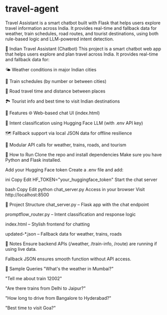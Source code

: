 # travel-agent
Travel Assistant is a smart chatbot built with Flask that helps users explore travel information across India. It provides real-time and fallback data for weather, train schedules, road routes, and tourist destinations, using both rule-based logic and LLM-powered intent detection.


🧳 Indian Travel Assistant (Chatbot)
This project is a smart chatbot web app that helps users explore and plan travel across India. It provides real-time and fallback data for:

🌤️ Weather conditions in major Indian cities

🚆 Train schedules (by number or between cities)

🚗 Road travel time and distance between places

🏞️ Tourist info and best time to visit Indian destinations

🔧 Features
🌐 Web-based chat UI (index.html)

🧠 Intent classification using Hugging Face LLM (with .env API key)

🗺️ Fallback support via local JSON data for offline resilience

🧩 Modular API calls for weather, trains, roads, and tourism

🚀 How to Run
Clone the repo and install dependencies
Make sure you have Python and Flask installed.

Add your Hugging Face token
Create a .env file and add:

ini
Copy
Edit
HF_TOKEN="your_huggingface_token"
Start the chat server

bash
Copy
Edit
python chat_server.py
Access in your browser
Visit http://localhost:8500

📁 Project Structure
chat_server.py – Flask app with the chat endpoint

promptflow_router.py – Intent classification and response logic

index.html – Stylish frontend for chatting

updated-*.json – Fallback data for weather, trains, roads

📌 Notes
Ensure backend APIs (/weather, /train-info, /route) are running if using live data.

Fallback JSON ensures smooth function without API access.

🧠 Sample Queries
"What's the weather in Mumbai?"

"Tell me about train 12002"

"Are there trains from Delhi to Jaipur?"

"How long to drive from Bangalore to Hyderabad?"

"Best time to visit Goa?"

